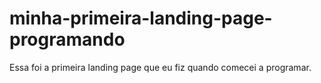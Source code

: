 # minha-primeira-landing-page-programando
Essa foi a primeira landing page que eu fiz quando comecei a programar.
